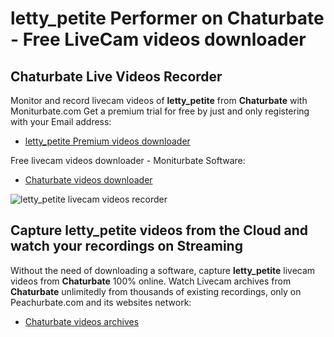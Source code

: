 # letty_petite Performer on Chaturbate - Free LiveCam videos downloader

## Chaturbate Live Videos Recorder

Monitor and record livecam videos of **letty_petite** from **Chaturbate** with Moniturbate.com
Get a premium trial for free by just and only registering with your Email address:
* [letty_petite Premium videos downloader](https://moniturbate.com/request-demo-licence-key.html)

Free livecam videos downloader - Moniturbate Software:
* [Chaturbate videos downloader](https://moniturbate.com/moniturbate-download-software.html)

![letty_petite livecam videos recorder](https://peachurnet.com/templates/moniturbate-software.png)


## Capture letty_petite videos from the Cloud and watch your recordings on Streaming

Without the need of downloading a software, capture **letty_petite** livecam videos from **Chaturbate** 100% online.
Watch Livecam archives from **Chaturbate** unlimitedly from thousands of existing recordings, only on Peachurbate.com and its websites network:
* [Chaturbate videos archives](https://peachurnet.com/)